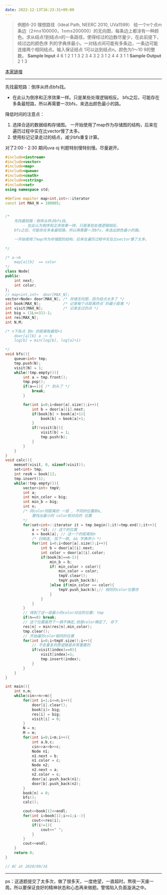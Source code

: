 ```yaml
---
date: 2022-12-13T16:23:31+09:00
---
```

>例题6-20 理想路径（Ideal Path, NEERC 2010, UVa1599）
给一个n个点m条边（2≤n≤100000，1≤m≤200000）的无向图，每条边上都涂有一种颜
色。求从结点1到结点n的一条路径，使得经过的边数尽量少，在此前提下，经过边的颜色序
列的字典序最小。一对结点间可能有多条边，一条边可能连接两个相同结点。输入保证结点
1可以达到结点n。颜色为1～10
9的整数。
**Sample Input**
4 6
1 2 1
1 3 2
3 4 3
2 3 1
2 4 4
3 1 1
**Sample Output**
2
1 3

[本家链接](https://onlinejudge.org/index.php?option=com_onlinejudge&Itemid=8&category=838&page=show_problem&problem=4474)

---

先找最短路：倒序从终点bfs找。
- 在此认为倒序和正序效果一样。只是某些处理逻辑相反。
bfs之后，可能存在多条最短路，所以再需要一次bfs，来选出颜色最小的路。

降低时间的注意点：
1. 选择合适的数据结构存储图。   一开始使用了map作为存储图的结构，后来在遍历过程中实在比vector慢了太多。
2. 使用标记记录走过的结点，减少bfs重复计算。

对了2:00 - 2:30 期间uva oj 判题特别慢特别慢。尽量避开。
```cpp
#include<iostream>
#include<vector>
#include<map>
#include<queue>
#include<cmath>
#include<cstring>
#include<set>
using namespace std;

#define mapiter map<int,int>::iterator 
const int MAX_N = 100005;


/* 
    先找最短路：倒序从终点bfs找。
        - 在此认为倒序和正序效果一样。只是某些处理逻辑相反。
    bfs之后，可能存在多条最短路，所以再需要一次bfs，来选出颜色最小的路。

    一开始使用了map作为存储图的结构，后来在遍历过程中实在比vector慢了太多。
        
*/

/* a->b  
    map[a][b]  == color
*/
class Node{
public:
    int next;
    int color;
};
// map<int,int>  door[MAX_N];
vector<Node> door[MAX_N]; /* 存储无向图，因为结点太多了 */
int book[MAX_N];          /* 记录每个点距离终点`的最小距离 */
int visit[MAX_N];         /* 记录走过的点 */
int big = (1L<<31)-1;
int res[MAX_N];
int N,M;

/* n下各点 到n 的距离取最短+1 
    door[a][b] a -> b
    log[b] = min(log[b], log[a]+1)

*/
void bfs(){
    queue<int> tmp;
    tmp.push(N);
    visit[N] = 1;
    while(!tmp.empty()){
        int a = tmp.front();
        tmp.pop();
        if(a==1){ /* 到头了 */
            break;
        }

        for(int i=0;i<door[a].size();i++){
            int b = door[a][i].next;
            if(book[b] > book[a]+1){
                book[b] = book[a]+1;
            }
            if(!visit[b]){
                visit[b] = 1;
                tmp.push(b);
            }
        }
    }
}
void calc(){
    memset(visit, 0, sizeof(visit));
    set<int> tmp;
    int resN = book[1];
    tmp.insert(1);
    while(!tmp.empty()){
        vector<int> tmpV;
        int a;
        int min_color = big;
        int min_b = big;
        int n;
        /* 同color同距离的 一层 , 不同的位置即a, 
            要找出最小的 color和对应的 位置
        */
        for(set<int>::iterator it = tmp.begin();it!=tmp.end();it++){
            a = *it; // 这个的位置
            n = book[a]; // 这一个的距离到n
            /* 扫相连, 找下一跳, && 字典序小 */
            for(int i=0;i<door[a].size();i++){
                int b = door[a][i].next;
                int color = door[a][i].color;
                if(book[b]==n-1){
                    min_b = b;
                    if( min_color > color){
                        min_color = color;
                        tmpV.clear();
                        tmpV.push_back(b);
                    }else if(min_color == color){
                        tmpV.push_back(b);// 相同的color位置存
                    }
                }
            }
        }
        // 得到了这一层最小的color对应的位置: tmp
        if(n==0) break;
        // 这个位置虽然下一跳不确定,但是color确定了, 存下
        res[n] = min(res[n],min_color); 
        tmp.clear();
        // 开始遍历color相同的位置
        for(int i=0;i<tmpV.size();i++){
            // 不走重复的愿望路是非常重要的
            if(visit[index]==0){
                visit[index]=1;
                tmp.insert(index);
            }
        }
    }
}

int main(){
    int n,m;
    while(cin>>n>>m){
        for(int i=1;i<=n;i++){
            door[i].clear();
            book[i]= big;
            res[i] = big;
            visit[i] = 0;
        }        
        N = n;
        M = m;
        for(int i=0;i<m;i++){
            int a,b,c;
            cin>>a>>b>>c;
            Node n1;
            n1.next = b;
            n1.color = c;
            Node n2;
            n2.next = a;
            n2.color = c;
            door[a].push_back(n1);
            door[b].push_back(n2);
        }
        book[n] = 0;
        bfs();
        calc();

        cout<<book[1]<<endl;
        for(int i=book[1];i>=1;i--){
            cout<<res[i];
            if(i!=1){
                cout<<" ";
            }
        }
        cout<<endl;
    }
    return 0;
}

// AC at 2020/09/16
```
---
ps：这道题提交了太多次，做了很多天，一度绝望，一直超时。熬夜一天废一周。所以要保证良好的精神状态和心态再来做题。警惕陷入负面漩涡之中。
